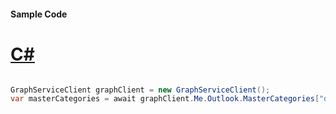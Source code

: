 #### Sample Code
# [C#](#tab/Csharp)

```C#

GraphServiceClient graphClient = new GraphServiceClient();
var masterCategories = await graphClient.Me.Outlook.MasterCategories["de912e4d-c790-4da9-949c-ccd933aaa0f7"].Request().GetAsync();

```